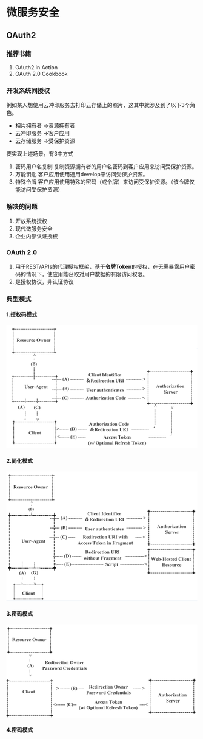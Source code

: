 # 微服务安全
## OAuth2
### 推荐书籍
1. OAuth2 in Action
2. OAuth 2.0 Cookbook

### 开发系统间授权
例如某人想使用云冲印服务去打印云存储上的照片，这其中就涉及到了以下3个角色。

* 相片拥有者  ->资源拥有者
* 云冲印服务  ->客户应用
* 云存储服务  ->受保护资源

要实现上述场景，有3中方式
1. 密码用户名复制
    复制资源拥有者的用户名密码到客户应用来访问受保护资源。
2. 万能钥匙
    客户应用使用通用develop来访问受保护资源。
3. 特殊令牌
    客户应用使用特殊的密码（或令牌）来访问受保护资源。（该令牌仅能访问受保护资源）

### 解决的问题

1. 开放系统授权 
2. 现代微服务安全 
3. 企业内部认证授权

### OAuth 2.0
1. 用于REST/APIs的代理授权框架，基于**令牌Token**的授权，在无需暴露用户密码的情况下，使应用能获取对用户数据的有限访问权限。
2. 是授权协议，非认证协议

### 典型模式
#### 1.授权码模式
![title](https://raw.githubusercontent.com/pallcard/noteImg/master/noteImg/2020/03/08/Popo%E6%88%AA%E5%9B%BE202038174040-1583660488594.png?token=AHBYBJ535P4PDSB4NVVQDZ26MS7AO)

#### 2.简化模式
![title](https://raw.githubusercontent.com/pallcard/noteImg/master/noteImg/2020/03/08/Popo%E6%88%AA%E5%9B%BE20203817427-1583661477314.png?token=AHBYBJ2ISIOH3POIUELN33S6MTA6I)

#### 3.密码模式
![title](https://raw.githubusercontent.com/pallcard/noteImg/master/noteImg/2020/03/08/Popo%E6%88%AA%E5%9B%BE20203819943-1583665797793.png?token=AHBYBJY7APVZDUFIOOLPSIC6MTJMI)


#### 4.密码模式




